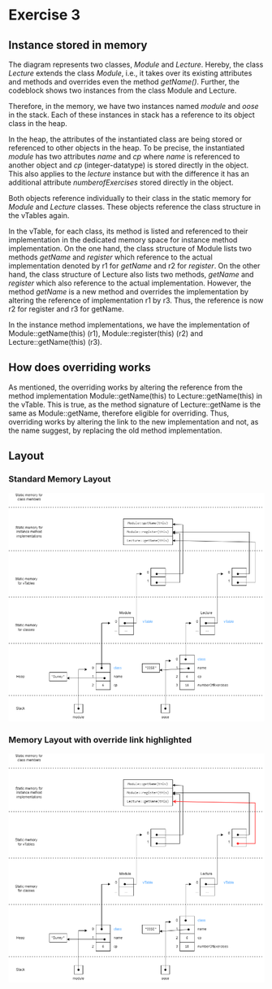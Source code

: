 # Exercise 3

## Instance stored in memory

The diagram represents two classes, _Module_ and _Lecture_. Hereby, the class _Lecture_ extends the class _Module_, i.e., it takes over its existing attributes and methods and overrides even the method _getName()_. Further, the codeblock shows two instances from the class Module and Lecture.

Therefore, in the memory, we have two instances named _module_ and _oose_ in the stack. Each of these instances in stack has a reference to its object class in the heap.

In the heap, the attributes of the instantiated class are being stored or referenced to other objects in the heap. To be precise, the instantiated _module_ has two attributes _name_ and _cp_ where _name_ is referenced to another object and _cp_ (integer-datatype) is stored directly in the object. This also applies to the _lecture_ instance but with the difference it has an additional attribute _numberofExercises_ stored directly in the object.

Both objects reference individually to their class in the static memory for _Module_ and _Lecture_ classes. These objects reference the class structure in the vTables again.

In the vTable, for each class, its method is listed and referenced to their implementation in the dedicated memory space for instance method implementation.
On the one hand, the class structure of Module lists two methods _getName_ and _register_ which reference to the actual implementation denoted by r1 for _getName_ and r2 for _register_.
On the other hand, the class structure of Lecture also lists two methods, _getName_ and _register_ which also reference to the actual implementation. However, the method _getName_ is a new method and overrides the implementation by altering the reference of implementation r1 by r3. Thus, the reference is now r2 for register and r3 for getName.

In the instance method implementations, we have the implementation of Module::getName(this) (r1), Module::register(this) (r2) and Lecture::getName(this) (r3).

## How does overriding works

As mentioned, the overriding works by altering the reference from the method implementation Module::getName(this) to Lecture::getName(this) in the vTable. This is true, as the method signature of Lecture::getName is the same as Module::getName, therefore eligible for overriding.
Thus, overriding works by altering the link to the new implementation and not, as the name suggest, by replacing the old method implementation.

## Layout

### Standard Memory Layout

![Memory Layout Standard](MemoryLayout_One.drawio.png)


### Memory Layout with override link highlighted

![Memory Layout with override link highlighted](MemoryLayout_Two.drawio.png)